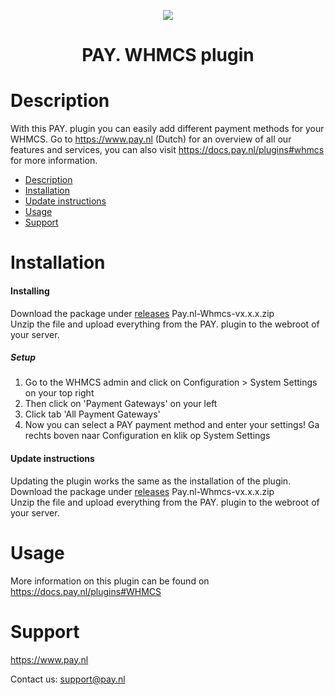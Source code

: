 <p align="center">
  <img src="https://www.pay.nl/uploads/1/brands/main_logo.png" />
</p>
<h1 align="center">PAY. WHMCS plugin</h1>

# Description

With this PAY. plugin you can easily add different payment methods for your WHMCS. Go to https://www.pay.nl (Dutch) for an overview of all our features and services, you can also visit https://docs.pay.nl/plugins#whmcs for more information.

- [Description](#description)
- [Installation](#installation)
- [Update instructions](#update-instructions)
- [Usage](#usage)
- [Support](#support)

# Installation
#### Installing
Download the package under [releases](https://github.com/paynl/whmcs-plugin/releases) Pay.nl-Whmcs-vx.x.x.zip <br/>
Unzip the file and upload everything from the PAY. plugin to the webroot of your server.

##### Setup
1. Go to the WHMCS admin and click on Configuration > System Settings on your top right
2. Then click on 'Payment Gateways' on your left
3. Click tab 'All Payment Gateways'
4. Now you can select a PAY payment method and enter your settings!
Ga rechts boven naar Configuration en klik op System Settings

#### Update instructions

Updating the plugin works the same as the installation of the plugin.
Download the package under [releases](https://github.com/paynl/whmcs-plugin/releases) Pay.nl-Whmcs-vx.x.x.zip <br/>
Unzip the file and upload everything from the PAY. plugin to the webroot of your server.

# Usage

More information on this plugin can be found on https://docs.pay.nl/plugins#WHMCS

# Support
https://www.pay.nl

Contact us: support@pay.nl


